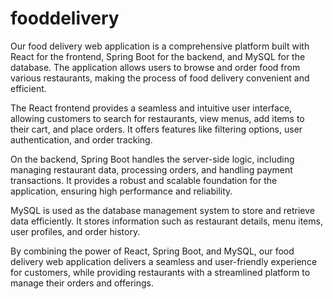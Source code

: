 # fooddelivery
Our food delivery web application is a comprehensive platform built with React for the frontend, Spring Boot for the backend, and MySQL for the database. The application allows users to browse and order food from various restaurants, making the process of food delivery convenient and efficient. 

The React frontend provides a seamless and intuitive user interface, allowing customers to search for restaurants, view menus, add items to their cart, and place orders. It offers features like filtering options, user authentication, and order tracking.

On the backend, Spring Boot handles the server-side logic, including managing restaurant data, processing orders, and handling payment transactions. It provides a robust and scalable foundation for the application, ensuring high performance and reliability.

MySQL is used as the database management system to store and retrieve data efficiently. It stores information such as restaurant details, menu items, user profiles, and order history.

By combining the power of React, Spring Boot, and MySQL, our food delivery web application delivers a seamless and user-friendly experience for customers, while providing restaurants with a streamlined platform to manage their orders and offerings.

